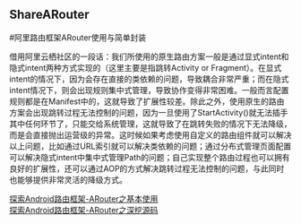 ## ShareARouter
#阿里路由框架ARouter使用与简单封装

借用阿里云栖社区的一段话：我们所使用的原生路由方案一般是通过显式intent和隐式intent两种方式实现的（这里主要是指跳转Activity or Fragment）。在显式intent的情况下，因为会存在直接的类依赖的问题，导致耦合非常严重；而在隐式intent情况下，则会出现规则集中式管理，导致协作变得非常困难。一般而言配置规则都是在Manifest中的，这就导致了扩展性较差。除此之外，使用原生的路由方案会出现跳转过程无法控制的问题，因为一旦使用了StartActivity()就无法插手其中任何环节了，只能交给系统管理，这就导致了在跳转失败的情况下无法降级，而是会直接抛出运营级的异常。这时候如果考虑使用自定义的路由组件就可以解决以上问题，比如通过URL索引就可以解决类依赖的问题；通过分布式管理页面配置可以解决隐式intent中集中式管理Path的问题；自己实现整个路由过程也可以拥有良好的扩展性，还可以通过AOP的方式解决跳转过程无法控制的问题，与此同时也能够提供非常灵活的降级方式。<br>

[探索Android路由框架-ARouter之基本使用](https://www.jianshu.com/p/6021f3f61fa6)  
[探索Android路由框架-ARouter之深挖源码](https://www.jianshu.com/p/5b35309e9bb2) 
